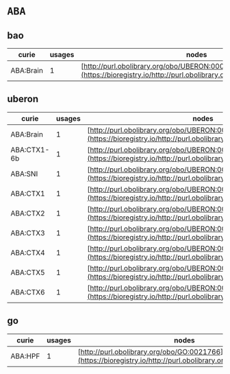 # `ABA`

## bao

| curie     |   usages | nodes                                                                                                                 |
|-----------|----------|-----------------------------------------------------------------------------------------------------------------------|
| ABA:Brain |        1 | [http://purl.obolibrary.org/obo/UBERON:0000955](https://bioregistry.io/http://purl.obolibrary.org/obo/UBERON:0000955) |
## uberon

| curie       |   usages | nodes                                                                                                                 |
|-------------|----------|-----------------------------------------------------------------------------------------------------------------------|
| ABA:Brain   |        1 | [http://purl.obolibrary.org/obo/UBERON:0000955](https://bioregistry.io/http://purl.obolibrary.org/obo/UBERON:0000955) |
| ABA:CTX1-6b |        1 | [http://purl.obolibrary.org/obo/UBERON:0002301](https://bioregistry.io/http://purl.obolibrary.org/obo/UBERON:0002301) |
| ABA:SNI     |        1 | [http://purl.obolibrary.org/obo/UBERON:0002995](https://bioregistry.io/http://purl.obolibrary.org/obo/UBERON:0002995) |
| ABA:CTX1    |        1 | [http://purl.obolibrary.org/obo/UBERON:0005390](https://bioregistry.io/http://purl.obolibrary.org/obo/UBERON:0005390) |
| ABA:CTX2    |        1 | [http://purl.obolibrary.org/obo/UBERON:0005391](https://bioregistry.io/http://purl.obolibrary.org/obo/UBERON:0005391) |
| ABA:CTX3    |        1 | [http://purl.obolibrary.org/obo/UBERON:0005392](https://bioregistry.io/http://purl.obolibrary.org/obo/UBERON:0005392) |
| ABA:CTX4    |        1 | [http://purl.obolibrary.org/obo/UBERON:0005393](https://bioregistry.io/http://purl.obolibrary.org/obo/UBERON:0005393) |
| ABA:CTX5    |        1 | [http://purl.obolibrary.org/obo/UBERON:0005394](https://bioregistry.io/http://purl.obolibrary.org/obo/UBERON:0005394) |
| ABA:CTX6    |        1 | [http://purl.obolibrary.org/obo/UBERON:0005395](https://bioregistry.io/http://purl.obolibrary.org/obo/UBERON:0005395) |
## go

| curie   |   usages | nodes                                                                                                         |
|---------|----------|---------------------------------------------------------------------------------------------------------------|
| ABA:HPF |        1 | [http://purl.obolibrary.org/obo/GO:0021766](https://bioregistry.io/http://purl.obolibrary.org/obo/GO:0021766) |
